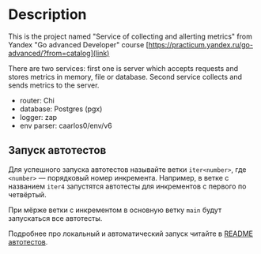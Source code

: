 # Description

This is the project named  "Service of collecting and allerting metrics" from Yandex "Go advanced Developer" course
[https://practicum.yandex.ru/go-advanced/?from=catalog](link)  

There are two services: first one is server which accepts requests and stores metrics in memory, file or database. Second service collects and sends metrics to the server.

- router: Chi
- database: Postgres (pgx)
- logger: zap
- env parser: caarlos0/env/v6


## Запуск автотестов

Для успешного запуска автотестов называйте ветки `iter<number>`, где `<number>` — порядковый номер инкремента. Например, в ветке с названием `iter4` запустятся автотесты для инкрементов с первого по четвёртый.

При мёрже ветки с инкрементом в основную ветку `main` будут запускаться все автотесты.

Подробнее про локальный и автоматический запуск читайте в [README автотестов](https://github.com/Yandex-Practicum/go-autotests).
